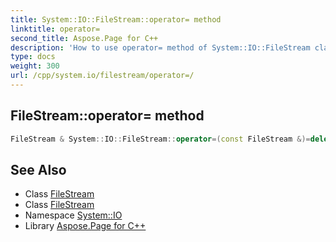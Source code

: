 ```yaml
---
title: System::IO::FileStream::operator= method
linktitle: operator=
second_title: Aspose.Page for C++
description: 'How to use operator= method of System::IO::FileStream class in C++.'
type: docs
weight: 300
url: /cpp/system.io/filestream/operator=/
---
```

## FileStream::operator= method




```cpp
FileStream & System::IO::FileStream::operator=(const FileStream &)=delete
```

## See Also

* Class [FileStream](../)
* Class [FileStream](../)
* Namespace [System::IO](../../)
* Library [Aspose.Page for C++](../../../)

